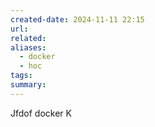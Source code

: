 ```yaml
---
created-date: 2024-11-11 22:15
url: 
related: 
aliases:
  - docker
  - hoc
tags: 
summary:
---
```

Jfdof docker 
K

